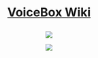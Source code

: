<h1><p align="center"><a href="wiki">VoiceBox Wiki</a></p></h1>

<p align="center"><img src="https://i.imgur.com/ogqgNlc.png"/></p>

<p align="center"><a href="https://www.gmodstore.com/market/view/712505342385684483" target="_blank"><img src="https://i.imgur.com/7zhLx80.png"/></a></p>
